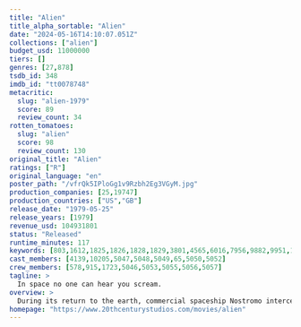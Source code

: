 ```yaml
---
title: "Alien"
title_alpha_sortable: "Alien"
date: "2024-05-16T14:10:07.051Z"
collections: ["alien"]
budget_usd: 11000000
tiers: []
genres: [27,878]
tsdb_id: 348
imdb_id: "tt0078748"
metacritic:
  slug: "alien-1979"
  score: 89
  review_count: 34
rotten_tomatoes:
  slug: "alien"
  score: 98
  review_count: 130
original_title: "Alien"
ratings: ["R"]
original_language: "en"
poster_path: "/vfrQk5IPloGg1v9Rzbh2Eg3VGyM.jpg"
production_companies: [25,19747]
production_countries: ["US","GB"]
release_date: "1979-05-25"
release_years: [1979]
revenue_usd: 104931801
status: "Released"
runtime_minutes: 117
keywords: [803,1612,1825,1826,1828,1829,3801,4565,6016,7956,9882,9951,11322,34117,157634,161176,204390,226177]
cast_members: [4139,10205,5047,5048,5049,65,5050,5052]
crew_members: [578,915,1723,5046,5053,5055,5056,5057]
tagline: >
  In space no one can hear you scream.
overview: >
  During its return to the earth, commercial spaceship Nostromo intercepts a distress signal from a distant planet. When a three-member team of the crew discovers a chamber containing thousands of eggs on the planet, a creature inside one of the eggs attacks an explorer. The entire crew is unaware of the impending nightmare set to descend upon them when the alien parasite planted inside its unfortunate host is birthed.
homepage: "https://www.20thcenturystudios.com/movies/alien"
---
```

